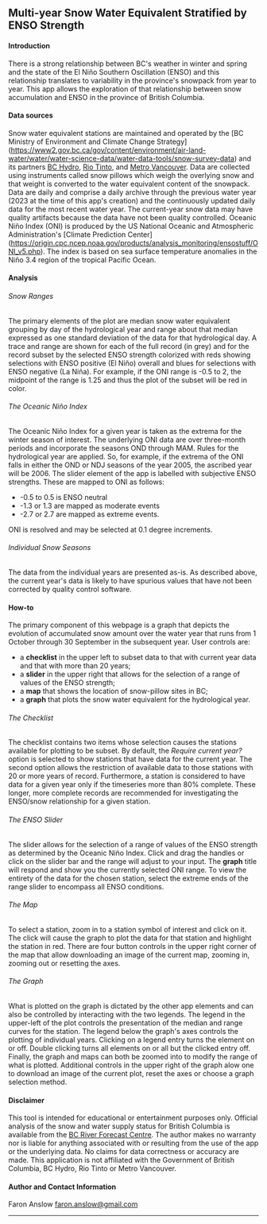 ## Multi-year Snow Water Equivalent Stratified by ENSO Strength

#### Introduction
There is a strong relationship between BC's weather in winter and spring and the state 
of the El Niño Southern Oscillation (ENSO) and this relationship translates to variability
in the province's snowpack from year to year. This app allows the exploration of that 
relationship between snow accumulation and ENSO in the province of British Columbia. 

#### Data sources
Snow water equivalent stations are maintained and operated by the [BC Ministry of Environment 
and Climate Change Strategy]
(https://www2.gov.bc.ca/gov/content/environment/air-land-water/water/water-science-data/water-data-tools/snow-survey-data) 
and its partners [BC Hydro](https://bchydro.com), [Rio Tinto](https://www.riotinto.com), and 
[Metro Vancouver](https://metrovancouver.org/). Data are collected using instruments called
snow pillows which weigh the overlying snow and that weight is converted to the water 
equivalent content of the snowpack. Data are daily and comprise a daily archive
through the previous water year (2023 at the time of this app's creation) and the continuously 
updated daily data for the most recent water year. The current-year snow data may have
quality artifacts because the data have not been quality controlled. Oceanic Niño Index (ONI) is produced
by the US National Oceanic and Atmospheric Administration's [Climate Prediction Center]
(https://origin.cpc.ncep.noaa.gov/products/analysis_monitoring/ensostuff/ONI_v5.php). The index is based
on sea surface temperature anomalies in the Niño 3.4 region of the tropical Pacific Ocean.

#### Analysis
###### Snow Ranges
The primary elements of the plot are median snow water equivalent grouping by day of the hydrological year
and range about that median expressed as one standard deviation of the data for that hydrological day.
A trace and range are shown for each of the full record (in grey) and for the record subset by the selected
ENSO strength colorized with reds showing selections with ENSO positive (El Niño) overall and
blues for selections with ENSO negative (La Niña). For example, if the ONI range is -0.5 to 2, the
midpoint of the range is 1.25 and thus the plot of the subset will be red in color. 
###### The Oceanic Niño Index
The Oceanic Niño Index for a given year is taken as the extrema for the winter season of interest.
The underlying ONI data are over three-month periods and incorporate the seasons OND through MAM.
Rules for the hydrological year are applied. So, for example, if the extrema of the ONI falls in
either the OND or NDJ seasons of the year 2005, the ascribed year will be 2006. The slider element
of the app is labelled with subjective ENSO strengths. These are mapped to ONI as follows:

* -0.5 to 0.5 is ENSO neutral
* -1.3 or 1.3 are mapped as moderate events
* -2.7 or 2.7 are mapped as extreme events. 

ONI is resolved and may be selected at 0.1 degree increments.

###### Individual Snow Seasons
The data from the individual years are presented as-is. As described above, the current year's data
is likely to have spurious values that have not been corrected by quality control software.

#### How-to
The primary component of this webpage is a graph that depicts the evolution of accumulated 
snow amount over the water year that runs from 1 October through 30 September in the 
subsequent year. User controls are:

* a **checklist** in the upper left to subset data to that with current year data and that with more than 20 years;
* a **slider** in the upper right that allows for the selection of a range of values of the ENSO strength;
* a **map** that shows the location of snow-pillow sites in BC; 
* a **graph** that plots the snow water equivalent for the hydrological year.

###### The Checklist
The checklist contains two items whose selection causes the stations available for plotting to be
subset. By default, the *Require current year?* option is selected to show stations that have data for
the current year. The second option allows the restriction of available data to those stations with 20 or more
years of record. Furthermore, a station is considered to have data for a given year only if the timeseries
more than 80% complete. These longer, more complete records are recommended for investigating the ENSO/snow
relationship for a given station.

###### The ENSO Slider
The slider allows for the selection of a range of values of the ENSO strength as 
determined by the Oceanic Niño Index. Click and drag the handles or click on the slider
bar and the range will adjust to your input. The **graph** title will respond and
show you the currently selected ONI range. To view the entirety of the data for the chosen
station, select the extreme ends of the range slider to encompass all ENSO conditions.

###### The Map
To select a station, zoom in to a station symbol of interest and click on it. The click will
cause the graph to plot the data for that station and highlight the station in red. There 
are four button controls in the upper right corner of the map that allow downloading an 
image of the current map, zooming in, zooming out or resetting the axes. 

###### The Graph
What is plotted on the graph is dictated by the other app elements and can also be controlled by
interacting with the two legends. The legend in the upper-left of the plot controls the 
presentation of the median and range curves for the station. The legend below the
graph's axes controls the plotting of individual years. Clicking on a legend entry turns the element 
on or off. Double clicking turns all elements on or all but the clicked entry off. Finally, the graph and maps
can both be zoomed into to modify the range of what is plotted. Additional controls in the upper right of 
the graph alow one to download an image of the current plot, reset the axes or choose a graph 
selection method.

#### Disclaimer
This tool is intended for educational or entertainment purposes only. Official analysis of the snow and
water supply status for British Columbia is available from the 
[BC River Forecast Centre](https://www2.gov.bc.ca/gov/content/environment/air-land-water/water/drought-flooding-dikes-dams/river-forecast-centre/snow-survey-water-supply-bulletin).
The author makes no warranty 
nor is liable for anything associated with or resulting from the use of the app or the underlying data. 
No claims for data correctness or accuracy are made. This application is not affiliated with the Government 
of British Columbia, BC Hydro, Rio Tinto or Metro Vancouver. 

#### Author and Contact Information
Faron Anslow
<faron.anslow@gmail.com>
___
